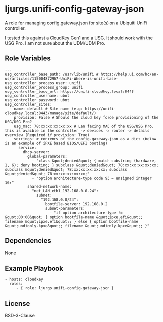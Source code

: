 ljurgs.unifi-config-gateway-json
=========

A role for managing config.gateway.json for site(s) on a Ubiquiti UniFi controller.

I tested this against a CloudKey Gen1 and a USG. It should work with the USG Pro. I am not sure about the UDM/UDM Pro.

Role Variables
--------------

    ---
    usg_controller_base_path: /usr/lib/unifi # https://help.ui.com/hc/en-us/articles/115004872967-UniFi-Where-is-unifi-base-
    usg_controller_process_user: unifi
    usg_controller_process_group: unifi
    usg_controller_base_url: https://unifi-cloudkey.local:8443
    usg_controller_username: ubnt
    usg_controller_password: ubnt
    usg_controller_sites:
      - name: default # Site name (e.g: https://unifi-cloudkey.local:8443/manage/site/default/)
        provision: False # Should the cloud key force provisioning of the USG/USG Pro?
        usg_mac: 78:xx:xx:xx:xx:xx # Lan facing MAC of the USG/USG Pro, this is avaible in the controller -> devices -> router -> details overview (Required if provision: True)
        settings: # contents of the config.gateway.json as a dict (below is an example of iPXE based BIOS/UEFI booting)
          service:
            dhcp-server:
              global-parameters:
                - "class &quot;denied&quot; { match substring (hardware, 1, 6); deny booting; } subclass &quot;denied&quot; 78:xx:xx:xx:xx:xx; subclass &quot;denied&quot; 78:xx:xx:xx:xx:xx; subclass &quot;denied&quot; 78:xx:xx:xx:xx:xx;"
                - "option architecture-type code 93 = unsigned integer 16;"
              shared-network-name:
                "net_LAN_eth1_192.168.0.0-24":
                  subnet:
                    "192.168.0.0/24":
                      bootfile-server: 192.168.0.2
                      subnet-parameters:
                        - "if option architecture-type != &quot;00:00&quot; { option bootfile-name &quot;ipxe.efi&quot;; filename &quot;ipxe.efi&quot;; } else { option bootfile-name &quot;undionly.kpxe&quot;; filename &quot;undionly.kpxe&quot;; }"


Dependencies
------------

None

Example Playbook
----------------

    - hosts: cloudkey
      roles:
         - { role: ljurgs.unifi-config-gateway-json }

License
-------

BSD-3-Clause
